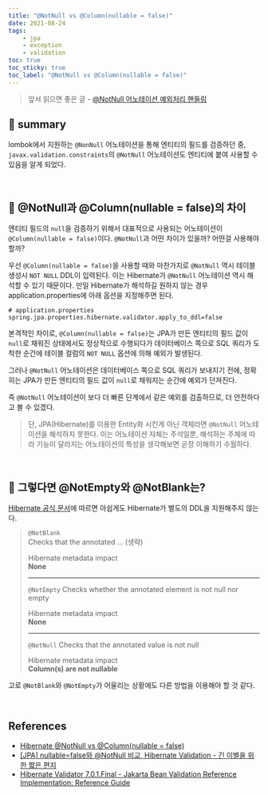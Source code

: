 ```yaml
---
title: "@NotNull vs @Column(nullable = false)"
date: 2021-08-24
tags:
    - jpa
    - exception
    - validation
toc: true
toc_sticky: true 
toc_label: "@NotNull vs @Column(nullable = false)"
---
```


> 앞서 읽으면 좋은 글 - [@NotNull 어노테이션 예외처리 핸들링](https://hyeon9mak.github.io/not-null-annotation-exception-handling.md)

## 📓 summary
lombok에서 지원하는 `@NonNull` 어노테이션을 통해 엔티티의 필드를 검증하던 중, `javax.validation.constraints`의 `@NotNull` 어노테이션도 엔티티에 붙여 사용할 수 있음을 알게 되었다.

<br>

## 📓 @NotNull과 @Column(nullable = false)의 차이
엔티티 필드의 `null`을 검증하기 위해서 대표적으로 사용되는 어노테이션이 `@Column(nullable = false)`이다.
`@NotNull`과 어떤 차이가 있을까? 어떤걸 사용해야할까?

우선 `@Column(nullable = false)`을 사용할 때와 마찬가지로 `@NotNull` 역시 테이블 생성시 `NOT NULL` DDL이 입력된다. 이는 Hibernate가 `@NotNull` 어노테이션 역시 해석할 수 있기 때문이다.
만일 Hibernate가 해석하길 원하지 않는 경우 application.properties에 아래 옵션을 지정해주면 된다.

```
# application.properties
spring.jpa.properties.hibernate.validator.apply_to_ddl=false
```

본격적인 차이로, `@Column(nullable = false)`는 JPA가 만든 엔티티의 필드 값이 `null`로 채워진 상태에서도 
정상적으로 수행되다가 데이터베이스 쪽으로 SQL 쿼리가 도착한 순간에 테이블 컬럼의 `NOT NULL` 옵션에 의해 예외가 발생된다.

그러나 `@NotNull` 어노테이션은 데이터베이스 쪽으로 SQL 쿼리가 보내지기 전에, 정확히는 JPA가 만든 엔티티의 필드 값이 `null`로 채워지는 순간에 예외가 던져진다.

즉 `@NotNull` 어노테이션이 보다 더 빠른 단계에서 같은 예외를 검출하므로, 더 안전하다고 볼 수 있겠다.

> 단, JPA(Hibernate)를 이용한 Entity화 시킨게 아닌 객체라면 `@NotNull` 어노테이션을 해석하지 못한다.
이는 어노테이션 자체는 주석일뿐, 해석하는 주체에 따라 기능이 달라지는 어노테이션의 특성을 생각해보면 곧장 이해하기 수월하다.


<br>

## 📓 그렇다면 @NotEmpty와 @NotBlank는?
[Hibernate 공식 문서](https://docs.jboss.org/hibernate/stable/validator/reference/en-US/html_single/#preface)에 따르면 아쉽게도 Hibernate가 별도의 DDL을 지원해주지 않는다. 

> `@NotBlank`  
> Checks that the annotated ... (생략)
> 
> Hibernate metadata impact  
> **None**
> 
> ---
> 
> `@NotEmpty`
> Checks whether the annotated element is not null nor empty
>
> Hibernate metadata impact  
> **None**
> 
> ---
>
> `@NotNull`
> Checks that the annotated value is not null
>
> Hibernate metadata impact  
> **Column(s) are not nullable**

고로 `@NotBlank`와 `@NotEmpty`가 어울리는 상황에도 다른 방법을 이용해야 할 것 같다.

<br>

## References
- [Hibernate @NotNull vs @Column(nullable = false)](https://www.baeldung.com/hibernate-notnull-vs-nullable)
- [[JPA] nullable=false와 @NotNull 비교, Hibernate Validation - 긴 이별을 위한 짧은 편지](https://kafcamus.tistory.com/15)
- [Hibernate Validator 7.0.1.Final - Jakarta Bean Validation Reference Implementation: Reference Guide](https://docs.jboss.org/hibernate/stable/validator/reference/en-US/html_single/#preface)
